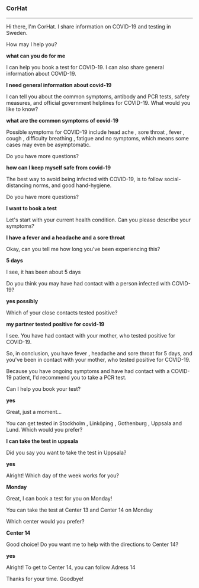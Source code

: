### CorHat
___

Hi there, I'm CorHat. I share information on COVID-19 and testing in Sweden.

How may I help you?

**what can you do for me**

I can help you book a test for COVID-19. I can also share general information about COVID-19.


**I need general information about covid-19**

I can tell you about the common symptoms, antibody and PCR tests, safety measures, and official government helplines for COVID-19. What would you like to know?

**what are the common symptoms of covid-19**

Possible symptoms for COVID-19 include head ache , sore throat , fever , cough , difficulty breathing , fatigue and no symptoms, which means some cases may even be asymptomatic.

Do you have more questions?

**how can I keep myself safe from covid-19**

The best way to avoid being infected with COVID-19, is to follow social-distancing norms, and good hand-hygiene.

Do you have more questions?

**I want to book a test**

Let's start with your current health condition. Can you please describe your symptoms?

**I have a fever and a headache and a sore throat**

Okay, can you tell me how long you've been experiencing this?

**5 days**

I see, it has been about 5 days

Do you think you may have had contact with a person infected with COVID-19?

**yes possibly**

Which of your close contacts tested positive?

**my partner tested positive for covid-19**

I see. You have had contact with your mother, who tested positive for COVID-19.

So, in conclusion, you have fever , headache and sore throat for 5 days, and you've been in contact with your mother, who tested positive for COVID-19.

Because you have ongoing symptoms and have had contact with a COVID-19 patient, I'd recommend you to take a PCR test.

Can I help you book your test?

**yes**

Great, just a moment...

You can get tested in Stockholm , Linköping , Gothenburg , Uppsala and Lund. Which would you prefer?

**I can take the test in uppsala**

Did you say you want to take the test in Uppsala?

**yes**

Alright!
Which day of the week works for you?

**Monday**

Great, I can book a test for you on Monday!

You can take the test at Center 13 and Center 14 on Monday

Which center would you prefer?

**Center 14**

Good choice!
Do you want me to help with the directions to Center 14?

**yes**

Alright! To get to Center 14, you can follow Adress 14

Thanks for your time. Goodbye!
